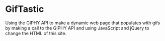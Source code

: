 # GifTastic
Using the GIPHY API to make a dynamic web page that populates with gifs by making a call to the GIPHY API and using JavaScript and jQuery to change the HTML of this site.
